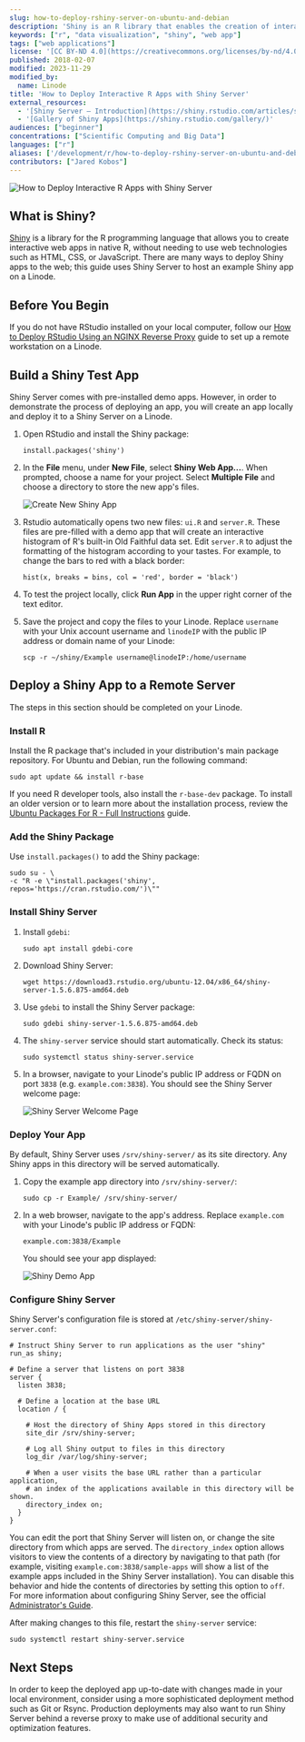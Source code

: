 ```yaml
---
slug: how-to-deploy-rshiny-server-on-ubuntu-and-debian
description: 'Shiny is an R library that enables the creation of interactive data visualizations. This guide will show how to deploy an R Shiny app using Shiny Server.'
keywords: ["r", "data visualization", "shiny", "web app"]
tags: ["web applications"]
license: '[CC BY-ND 4.0](https://creativecommons.org/licenses/by-nd/4.0)'
published: 2018-02-07
modified: 2023-11-29
modified_by:
  name: Linode
title: 'How to Deploy Interactive R Apps with Shiny Server'
external_resources:
  - '[Shiny Server – Introduction](https://shiny.rstudio.com/articles/shiny-server.html)'
  - '[Gallery of Shiny Apps](https://shiny.rstudio.com/gallery/)'
audiences: ["beginner"]
concentrations: ["Scientific Computing and Big Data"]
languages: ["r"]
aliases: ['/development/r/how-to-deploy-rshiny-server-on-ubuntu-and-debian/']
contributors: ["Jared Kobos"]
---
```


![How to Deploy Interactive R Apps with Shiny Server](shiny-server.jpg)

## What is Shiny?

[Shiny](https://shiny.rstudio.com/) is a library for the R programming language that allows you to create interactive web apps in native R, without needing to use web technologies such as HTML, CSS, or JavaScript. There are many ways to deploy Shiny apps to the web; this guide uses Shiny Server to host an example Shiny app on a Linode.

## Before You Begin

If you do not have RStudio installed on your local computer, follow our [How to Deploy RStudio Using an NGINX Reverse Proxy](/docs/guides/how-to-deploy-rstudio-server-using-an-nginx-reverse-proxy/) guide to set up a remote workstation on a Linode.

## Build a Shiny Test App

Shiny Server comes with pre-installed demo apps. However, in order to demonstrate the process of deploying an app, you will create an app locally and deploy it to a Shiny Server on a Linode.

1.  Open RStudio and install the Shiny package:

    ```command
    install.packages('shiny')
    ```

1.  In the **File** menu, under **New File**, select **Shiny Web App...**. When prompted, choose a name for your project. Select **Multiple File** and choose a directory to store the new app's files.

    ![Create New Shiny App](create-shiny-app.png "Create New Shiny App")

1.  Rstudio automatically opens two new files: `ui.R` and `server.R`. These files are pre-filled with a demo app that will create an interactive histogram of R's built-in Old Faithful data set. Edit `server.R` to adjust the formatting of the histogram according to your tastes. For example, to change the bars to red with a black border:

    ```command
    hist(x, breaks = bins, col = 'red', border = 'black')
    ```

1.  To test the project locally, click **Run App** in the upper right corner of the text editor.

1.  Save the project and copy the files to your Linode. Replace `username` with your Unix account username and `linodeIP` with the public IP address or domain name of your Linode:

    ```command
    scp -r ~/shiny/Example username@linodeIP:/home/username
    ```

## Deploy a Shiny App to a Remote Server

The steps in this section should be completed on your Linode.

### Install R

Install the R package that's included in your distribution's main package repository. For Ubuntu and Debian, run the following command:

```command
sudo apt update && install r-base
```

If you need R developer tools, also install the `r-base-dev` package. To install an older version or to learn more about the installation process, review the [Ubuntu Packages For R - Full Instructions](https://cran.r-project.org/bin/linux/ubuntu/fullREADME.html#installing-r) guide.

### Add the Shiny Package

Use `install.packages()` to add the Shiny package:

```command
sudo su - \
-c "R -e \"install.packages('shiny', repos='https://cran.rstudio.com/')\""
```

### Install Shiny Server

1.  Install `gdebi`:

    ```command
    sudo apt install gdebi-core
    ```

1.  Download Shiny Server:

    ```command
    wget https://download3.rstudio.org/ubuntu-12.04/x86_64/shiny-server-1.5.6.875-amd64.deb
    ```

1.  Use `gdebi` to install the Shiny Server package:

    ```command
    sudo gdebi shiny-server-1.5.6.875-amd64.deb
    ```

1.  The `shiny-server` service should start automatically. Check its status:

    ```command
    sudo systemctl status shiny-server.service
    ```

1.  In a browser, navigate to your Linode's public IP address or FQDN on port `3838` (e.g. `example.com:3838`). You should see the Shiny Server welcome page:

    ![Shiny Server Welcome Page](shiny-welcome.png "Shiny Server Welcome Page")

### Deploy Your App

By default, Shiny Server uses `/srv/shiny-server/` as its site directory. Any Shiny apps in this directory will be served automatically.

1.  Copy the example app directory into `/srv/shiny-server/`:

    ```command
    sudo cp -r Example/ /srv/shiny-server/
    ```

1.  In a web browser, navigate to the app's address. Replace `example.com` with your Linode's public IP address or FQDN:

    ```command
    example.com:3838/Example
    ```

    You should see your app displayed:

    ![Shiny Demo App](shiny3.png "Shiny Demo App")

### Configure Shiny Server

Shiny Server's configuration file is stored at `/etc/shiny-server/shiny-server.conf`:

```file {title="/etc/shiny-server/shiny-server.conf"}
# Instruct Shiny Server to run applications as the user "shiny"
run_as shiny;

# Define a server that listens on port 3838
server {
  listen 3838;

  # Define a location at the base URL
  location / {

    # Host the directory of Shiny Apps stored in this directory
    site_dir /srv/shiny-server;

    # Log all Shiny output to files in this directory
    log_dir /var/log/shiny-server;

    # When a user visits the base URL rather than a particular application,
    # an index of the applications available in this directory will be shown.
    directory_index on;
  }
}
```

You can edit the port that Shiny Server will listen on, or change the site directory from which apps are served. The `directory_index` option allows visitors to view the contents of a directory by navigating to that path (for example, visiting `example.com:3838/sample-apps` will show a list of the example apps included in the Shiny Server installation). You can disable this behavior and hide the contents of directories by setting this option to `off`. For more information about configuring Shiny Server, see the official [Administrator's Guide](http://docs.rstudio.com/shiny-server/).

After making changes to this file, restart the `shiny-server` service:

```command
sudo systemctl restart shiny-server.service
```

## Next Steps

In order to keep the deployed app up-to-date with changes made in your local environment, consider using a more sophisticated deployment method such as Git or Rsync. Production deployments may also want to run Shiny Server behind a reverse proxy to make use of additional security and optimization features.